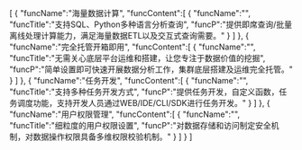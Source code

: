 [
	{
		"funcName":"海量数据计算",
		"funcContent":[
			{
				"funcName":"",
				"funcTitle":"支持SQL、Python多种语言分析查询",
				"funcP":"提供即席查询/批量离线处理计算能力，满足海量数据ETL以及交互式查询需要。"
			}
		]
	},
	{
		"funcName":"完全托管开箱即用",
		"funcContent":[
			{
				"funcName":"",
				"funcTitle":"无需关心底层平台运维和搭建，让您专注于数据价值的挖掘",
				"funcP":"简单设置即可快速开展数据分析工作，集群底层搭建及运维完全托管。"
			}
		]
	},
	{
		"funcName":"任务开发",
		"funcContent":[
			{
				"funcName":"",
				"funcTitle":"支持多种任务开发方式",
				"funcP":"提供任务开发，自定义函数，任务调度功能，支持开发人员通过WEB/IDE/CLI/SDK进行任务开发。"
			}
		]
	},
	{
		"funcName":"用户权限管理",
		"funcContent":[
			{
				"funcName":"",
				"funcTitle":"细粒度的用户权限设置",
				"funcP":"对数据存储和访问制定安全机制，对数据操作权限具备多维权限校验机制。"
			}
		]
	}
]